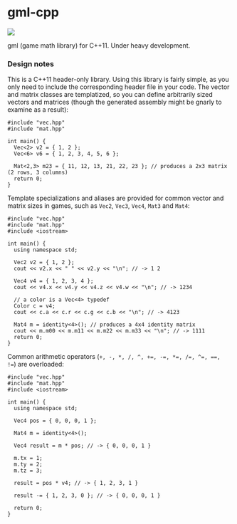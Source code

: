 # gml-cpp
![](https://travis-ci.org/davidyu/gml-cpp.svg?branch=master)

gml (game math library) for C++11. Under heavy development.

### Design notes

This is a C++11 header-only library. Using this library is fairly simple, as you only need to include the corresponding header file in your code. The vector and matrix classes are templatized, so you can define arbitrarily sized vectors and matrices (though the generated assembly might be gnarly to examine as a result):

```
#include "vec.hpp"
#include "mat.hpp"

int main() {
  Vec<2> v2 = { 1, 2 };
  Vec<6> v6 = { 1, 2, 3, 4, 5, 6 };
  
  Mat<2,3> m23 = { 11, 12, 13, 21, 22, 23 }; // produces a 2x3 matrix (2 rows, 3 columns)
  return 0;
}

```

Template specializations and aliases are provided for common vector and matrix sizes in games, such as `Vec2`, `Vec3`, `Vec4`, `Mat3` and `Mat4`:

```
#include "vec.hpp"
#include "mat.hpp"
#include <iostream>

int main() {
  using namespace std;
  
  Vec2 v2 = { 1, 2 };
  cout << v2.x << " " << v2.y << "\n"; // -> 1 2
  
  Vec4 v4 = { 1, 2, 3, 4 };
  cout << v4.x << v4.y << v4.z << v4.w << "\n"; // -> 1234
  
  // a color is a Vec<4> typedef
  Color c = v4;
  cout << c.a << c.r << c.g << c.b << "\n"; // -> 4123
  
  Mat4 m = identity<4>(); // produces a 4x4 identity matrix
  cout << m.m00 << m.m11 << m.m22 << m.m33 << "\n"; // -> 1111
  return 0;
}
```

Common arithmetic operators (`+, -, *, /, ^, +=, -=, *=, /=, ^=, ==, !=`) are overloaded:

```
#include "vec.hpp"
#include "mat.hpp"
#include <iostream>

int main() {
  using namespace std;
  
  Vec4 pos = { 0, 0, 0, 1 };
  
  Mat4 m = identity<4>();
  
  Vec4 result = m * pos; // -> { 0, 0, 0, 1 }
  
  m.tx = 1;
  m.ty = 2;
  m.tz = 3;
  
  result = pos * v4; // -> { 1, 2, 3, 1 }
  
  result -= { 1, 2, 3, 0 }; // -> { 0, 0, 0, 1 }
  
  return 0;
}
```
